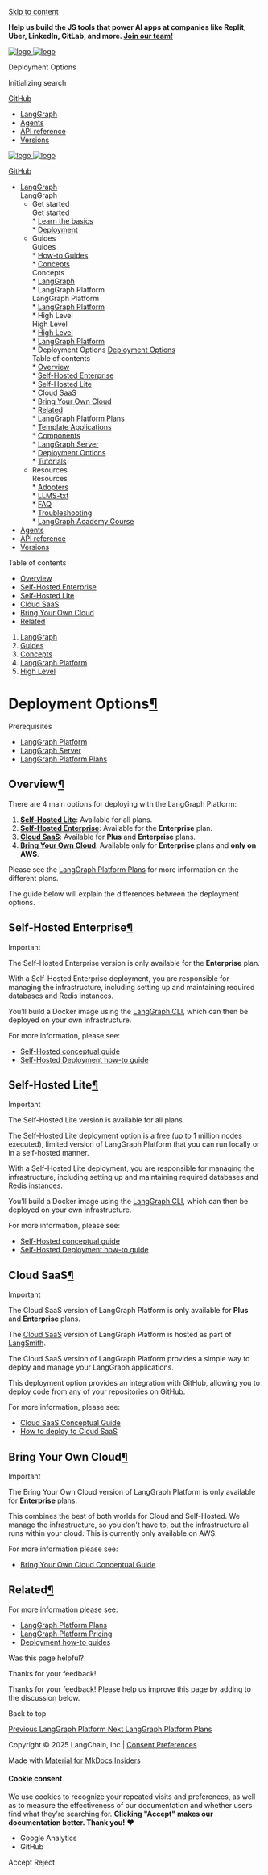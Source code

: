 [ Skip to content](#deployment-options) 

**Help us build the JS tools that power AI apps at companies like Replit, Uber, LinkedIn, GitLab, and more. [Join our team!](https://jobs.ashbyhq.com/langchain/05efa205-8560-43fd-bfcc-3f7697561cfb?utm%5Fsource=https%3A%2F%2Flangchain-ai.github.io%2Flanggraphjs%2F&utm%5Fcampaign=langgraphjs%5Fdocs)** 

[ ![logo](../../static/wordmark_dark.svg) ![logo](../../static/wordmark_light.svg) ](../..) 

 Deployment Options 

[ ](javascript:void%280%29 "Share") 

 Initializing search

[  GitHub ](https://github.com/langchain-ai/langgraphjs "Go to repository") 

* [ LangGraph](../..)
* [ Agents](../../agents/overview/)
* [ API reference](../../reference/)
* [ Versions](../../versions/)

[ ![logo](../../static/wordmark_dark.svg) ![logo](../../static/wordmark_light.svg) ](../..) 

[  GitHub ](https://github.com/langchain-ai/langgraphjs "Go to repository") 

* [  LangGraph ](../..)  
 LangGraph  
   * Get started  
    Get started  
         * [  Learn the basics ](../../tutorials/quickstart/)  
         * [  Deployment ](../../tutorials/deployment/)  
   * Guides  
    Guides  
         * [  How-to Guides ](../../how-tos/)  
         * [  Concepts ](../)  
          Concepts  
                  * [  LangGraph ](../../concepts#langgraph)  
                  * LangGraph Platform  
                   LangGraph Platform  
                              * [  LangGraph Platform ](../../concepts#langgraph-platform)  
                              * High Level  
                               High Level  
                                             * [  High Level ](../../concepts#high-level)  
                                             * [  LangGraph Platform ](../langgraph%5Fplatform/)  
                                             * Deployment Options [  Deployment Options ](./)  
                                              Table of contents  
                                                               * [  Overview ](#overview)  
                                                               * [  Self-Hosted Enterprise ](#self-hosted-enterprise)  
                                                               * [  Self-Hosted Lite ](#self-hosted-lite)  
                                                               * [  Cloud SaaS ](#cloud-saas)  
                                                               * [  Bring Your Own Cloud ](#bring-your-own-cloud)  
                                                               * [  Related ](#related)  
                                             * [  LangGraph Platform Plans ](../plans/)  
                                             * [  Template Applications ](../template%5Fapplications/)  
                              * [  Components ](../../concepts#components)  
                              * [  LangGraph Server ](../../concepts#langgraph-server)  
                              * [  Deployment Options ](../../concepts#deployment-options)  
         * [  Tutorials ](../../tutorials/)  
   * Resources  
    Resources  
         * [  Adopters ](../../adopters/)  
         * [  LLMS-txt ](../../llms-txt-overview/)  
         * [  FAQ ](../faq/)  
         * [  Troubleshooting ](../../troubleshooting/errors/)  
         * [  LangGraph Academy Course ](https://academy.langchain.com/courses/intro-to-langgraph)
* [  Agents ](../../agents/overview/)
* [  API reference ](../../reference/)
* [  Versions ](../../versions/)

 Table of contents 
* [  Overview ](#overview)
* [  Self-Hosted Enterprise ](#self-hosted-enterprise)
* [  Self-Hosted Lite ](#self-hosted-lite)
* [  Cloud SaaS ](#cloud-saas)
* [  Bring Your Own Cloud ](#bring-your-own-cloud)
* [  Related ](#related)

1. [  LangGraph ](../..)
2. [  Guides ](../../how-tos/)
3. [  Concepts ](../)
4. [  LangGraph Platform ](../../concepts#langgraph-platform)
5. [  High Level ](../../concepts#high-level)

# Deployment Options[¶](#deployment-options "Permanent link")

Prerequisites

* [LangGraph Platform](../langgraph%5Fplatform/)
* [LangGraph Server](../langgraph%5Fserver/)
* [LangGraph Platform Plans](../plans/)

## Overview[¶](#overview "Permanent link")

There are 4 main options for deploying with the LangGraph Platform:

1. **[Self-Hosted Lite](#self-hosted-lite)**: Available for all plans.
2. **[Self-Hosted Enterprise](#self-hosted-enterprise)**: Available for the **Enterprise** plan.
3. **[Cloud SaaS](#cloud-saas)**: Available for **Plus** and **Enterprise** plans.
4. **[Bring Your Own Cloud](#bring-your-own-cloud)**: Available only for **Enterprise** plans and **only on AWS**.

Please see the [LangGraph Platform Plans](../plans/) for more information on the different plans.

The guide below will explain the differences between the deployment options.

## Self-Hosted Enterprise[¶](#self-hosted-enterprise "Permanent link")

Important

The Self-Hosted Enterprise version is only available for the **Enterprise** plan.

With a Self-Hosted Enterprise deployment, you are responsible for managing the infrastructure, including setting up and maintaining required databases and Redis instances.

You’ll build a Docker image using the [LangGraph CLI](../langgraph%5Fcli/), which can then be deployed on your own infrastructure.

For more information, please see:

* [Self-Hosted conceptual guide](../self%5Fhosted/)
* [Self-Hosted Deployment how-to guide](../../how-tos/deploy-self-hosted/)

## Self-Hosted Lite[¶](#self-hosted-lite "Permanent link")

Important

The Self-Hosted Lite version is available for all plans.

The Self-Hosted Lite deployment option is a free (up to 1 million nodes executed), limited version of LangGraph Platform that you can run locally or in a self-hosted manner.

With a Self-Hosted Lite deployment, you are responsible for managing the infrastructure, including setting up and maintaining required databases and Redis instances.

You’ll build a Docker image using the [LangGraph CLI](../langgraph%5Fcli/), which can then be deployed on your own infrastructure.

For more information, please see:

* [Self-Hosted conceptual guide](../self%5Fhosted/)
* [Self-Hosted Deployment how-to guide](https://langchain-ai.github.io/langgraphjs/how-tos/deploy-self-hosted/)

## Cloud SaaS[¶](#cloud-saas "Permanent link")

Important

The Cloud SaaS version of LangGraph Platform is only available for **Plus** and **Enterprise** plans.

The [Cloud SaaS](../langgraph%5Fcloud/) version of LangGraph Platform is hosted as part of [LangSmith](https://smith.langchain.com/).

The Cloud SaaS version of LangGraph Platform provides a simple way to deploy and manage your LangGraph applications.

This deployment option provides an integration with GitHub, allowing you to deploy code from any of your repositories on GitHub.

For more information, please see:

* [Cloud SaaS Conceptual Guide](../langgraph%5Fcloud/)
* [How to deploy to Cloud SaaS](/langgraphjs/cloud/deployment/cloud.md)

## Bring Your Own Cloud[¶](#bring-your-own-cloud "Permanent link")

Important

The Bring Your Own Cloud version of LangGraph Platform is only available for **Enterprise** plans.

This combines the best of both worlds for Cloud and Self-Hosted. We manage the infrastructure, so you don't have to, but the infrastructure all runs within your cloud. This is currently only available on AWS.

For more information please see:

* [Bring Your Own Cloud Conceptual Guide](../bring%5Fyour%5Fown%5Fcloud/)

## Related[¶](#related "Permanent link")

For more information please see:

* [LangGraph Platform Plans](../plans/)
* [LangGraph Platform Pricing](https://www.langchain.com/langgraph-platform-pricing)
* [Deployment how-to guides](../../how-tos/#deployment)

 Was this page helpful? 

 Thanks for your feedback!

 Thanks for your feedback! Please help us improve this page by adding to the discussion below.

 Back to top 

[  Previous  LangGraph Platform ](../langgraph%5Fplatform/) [  Next  LangGraph Platform Plans ](../plans/) 

 Copyright © 2025 LangChain, Inc | [Consent Preferences](#%5F%5Fconsent) 

 Made with[ Material for MkDocs Insiders](https://squidfunk.github.io/mkdocs-material/) 

[ ](https://langchain-ai.github.io/langgraph/ "langchain-ai.github.io") [ ](https://github.com/langchain-ai/langgraphjs "github.com") [ ](https://twitter.com/LangChainAI "twitter.com") 

#### Cookie consent

We use cookies to recognize your repeated visits and preferences, as well as to measure the effectiveness of our documentation and whether users find what they're searching for. **Clicking "Accept" makes our documentation better. Thank you!** ❤️

* Google Analytics
* GitHub

Accept Reject 